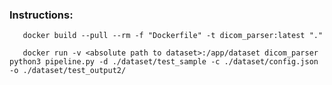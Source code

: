 ### Instructions:

       docker build --pull --rm -f "Dockerfile" -t dicom_parser:latest "."
          
       docker run -v <absolute path to dataset>:/app/dataset dicom_parser python3 pipeline.py -d ./dataset/test_sample -c ./dataset/config.json -o ./dataset/test_output2/



